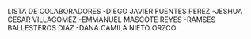 LISTA DE COLABORADORES
-DIEGO JAVIER FUENTES PEREZ
-JESHUA CESAR VILLAGOMEZ
-EMMANUEL MASCOTE REYES
-RAMSES BALLESTEROS DIAZ
-DANA CAMILA NIETO ORZCO
